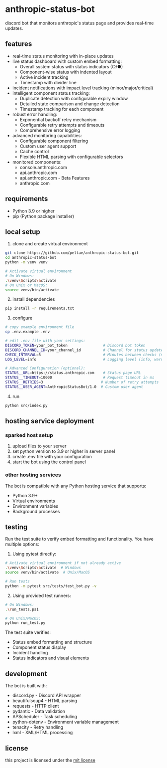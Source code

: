 # anthropic-status-bot

discord bot that monitors anthropic's status page and provides real-time updates.

## features

- real-time status monitoring with in-place updates
- live status dashboard with custom embed formatting:
  - Overall system status with status indicators (○/●)
  - Component-wise status with indented layout
  - Active incident tracking
  - Timestamp with divider line
- incident notifications with impact level tracking (minor/major/critical)
- intelligent component status tracking:
  - Duplicate detection with configurable expiry window
  - Detailed state comparison and change detection
  - Timestamp tracking for each component
- robust error handling:
  - Exponential backoff retry mechanism
  - Configurable retry attempts and timeouts
  - Comprehensive error logging
- advanced monitoring capabilities:
  - Configurable component filtering
  - Custom user agent support
  - Cache control
  - Flexible HTML parsing with configurable selectors
- monitored components:
  - console.anthropic.com
  - api.anthropic.com
  - api.anthropic.com - Beta Features
  - anthropic.com

## requirements

- Python 3.9 or higher
- pip (Python package installer)

## local setup

1. clone and create virtual environment
```bash
git clone https://github.com/peltae/anthropic-status-bot.git
cd anthropic-status-bot
python -m venv venv

# Activate virtual environment
# On Windows:
.\venv\Scripts\activate
# On Unix or MacOS:
source venv/bin/activate
```

2. install dependencies
```bash
pip install -r requirements.txt
```

3. configure
```bash
# copy example environment file
cp .env.example .env

# edit .env file with your settings:
DISCORD_TOKEN=your_bot_token                # Discord bot token
DISCORD_CHANNEL_ID=your_channel_id          # Channel for status updates
CHECK_INTERVAL=5                            # Minutes between checks (minimum: 1)
LOG_LEVEL=info                              # Logging level (info, warn, error)

# Advanced Configuration (optional):
STATUS__URL=https://status.anthropic.com    # Status page URL
STATUS__TIMEOUT=10000                       # Request timeout in ms
STATUS__RETRIES=3                          # Number of retry attempts
STATUS__USER_AGENT=AnthropicStatusBot/1.0  # Custom user agent
```

4. run
```bash
python src/index.py
```

## hosting service deployment

### sparked host setup
1. upload files to your server
2. set python version to 3.9 or higher in server panel
3. create .env file with your configuration
4. start the bot using the control panel

### other hosting services
The bot is compatible with any Python hosting service that supports:
- Python 3.9+
- Virtual environments
- Environment variables
- Background processes

## testing

Run the test suite to verify embed formatting and functionality. You have multiple options:

1. Using pytest directly:
```bash
# Activate virtual environment if not already active
.\venv\Scripts\activate  # Windows
source venv/bin/activate  # Unix/MacOS

# Run tests
python -m pytest src/tests/test_bot.py -v
```

2. Using provided test runners:
```bash
# On Windows:
.\run_tests.ps1

# On Unix/MacOS:
python run_test.py
```

The test suite verifies:
- Status embed formatting and structure
- Component status display
- Incident handling
- Status indicators and visual elements

## development

The bot is built with:
- discord.py - Discord API wrapper
- beautifulsoup4 - HTML parsing
- requests - HTTP client
- pydantic - Data validation
- APScheduler - Task scheduling
- python-dotenv - Environment variable management
- tenacity - Retry handling
- lxml - XML/HTML processing

## license

this project is licensed under the [mit license](LICENSE)